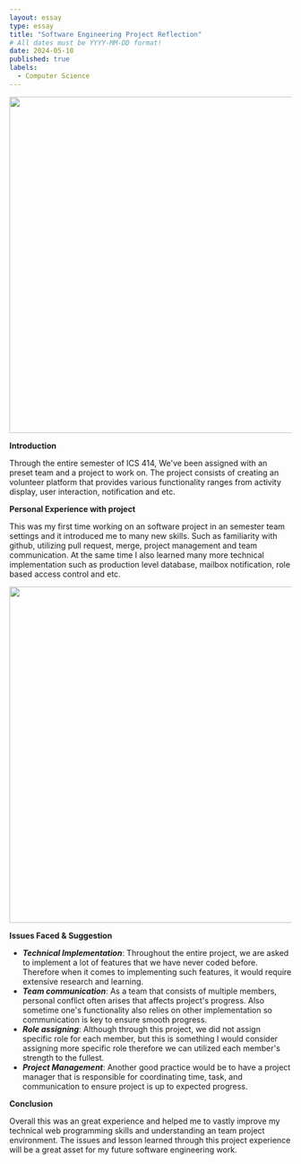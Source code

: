 ```yaml
---
layout: essay
type: essay
title: "Software Engineering Project Reflection"
# All dates must be YYYY-MM-DD format!
date: 2024-05-10
published: true
labels:
  - Computer Science
---
```


<img width="600px" class="img-thumbnail" src="https://tse4-mm.cn.bing.net/th/id/OIP-C.-cdnNTXXNklNmVSv6ona_gHaD5?rs=1&pid=ImgDetMain">

**Introduction**

Through the entire semester of ICS 414, We've been assigned with an preset team and a project to work on. The project consists of creating an volunteer platform that provides various functionality ranges from activity display, user interaction, notification and etc. 

**Personal Experience with project**

This was my first time working on an software project in an semester team settings and it introduced me to many new skills. Such as familiarity with github, utilizing pull request, merge, project management and team communication. At the same time I also learned many more technical implementation such as production level database, mailbox notification, role based access control and etc.

<img width="600px" class="img-thumbnail" src="https://tse2-mm.cn.bing.net/th/id/OIP-C.7fohMxW2_5GRlBZ3M600SwHaHa?rs=1&pid=ImgDetMain">

**Issues Faced & Suggestion**

-   ***Technical Implementation***: Throughout the entire project, we are asked to implement a lot of features that we have never coded before. Therefore when it comes to implementing such features, it would require extensive research and learning.
- ***Team communication***: As a team that consists of multiple members, personal conflict often arises that affects project's progress. Also sometime one's functionality also relies on other implementation so communication is key to ensure smooth progress. 
- ***Role assigning***: Although through this project, we did not assign specific role for each member, but this is something I would consider assigning more specific role therefore we can utilized each member's strength to the fullest. 
- ***Project Management***: Another good practice would be to have a project manager that is responsible for coordinating time, task, and communication to ensure project is up to expected progress.

**Conclusion**

Overall this was an great experience and helped me to vastly improve my technical web programming skills and understanding an team project environment. The issues and lesson learned through this project experience will be a great asset for my future software engineering work.  